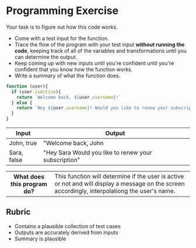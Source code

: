 # Programming Exercise

Your task is to figure out how this code works.

* Come with a test input for the function.
* Trace the flow of the program with your test input **without running the code**, keeping track of all of the variables and transformations until you can determine the output.
* Keep coming up with new inputs until you're confident until you're confident that you know how the function works.
* Write a summary of what the function does.

```js
function (user){
  if (user.isActive){
    return `Welcome back, ${user.username}!`
  } else {
    return `Hey ${user.username}! Would you like to renew your subscription?`
  }
}
```

| Input | Output |
| ----- | ------ |
| John, true       | "Welcome back, John | 
|  Sara, false     |"Hey Sara Would you like to renew your subscription" |

<table>
  <tr>
    <th>What does this program do?</th>
    <td>This function will determine if the user is active or not and will display a message on the screen accordingly, interpolationg the user's name.
</td>
  </tr>
</table>

## Rubric

* Contains a plausible collection of test cases
* Outputs are accurately derived from inputs
* Summary is plausible
